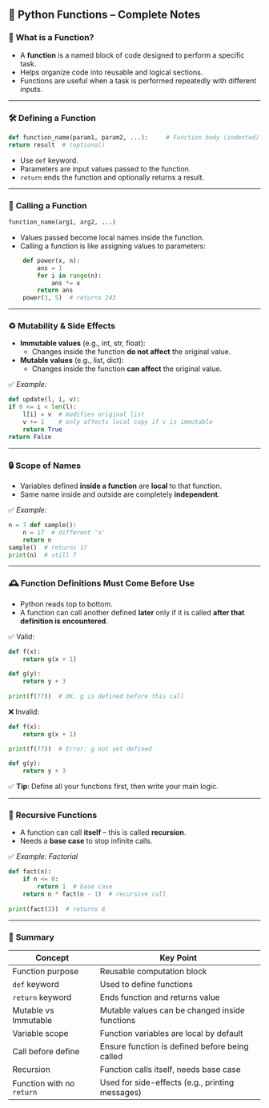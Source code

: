 ## 📘 Python Functions – Complete Notes

### 🧠 **What is a Function?**

- A **function** is a named block of code designed to perform a specific task.
- Helps organize code into reusable and logical sections.
- Functions are useful when a task is performed repeatedly with different inputs.

---
### 🛠️ **Defining a Function**

```python
def function_name(param1, param2, ...):     # Function body (indented)
return result  # (optional)
```

- Use `def` keyword.
- Parameters are input values passed to the function.
- `return` ends the function and optionally returns a result.

---

### 🧪 **Calling a Function**

```python
function_name(arg1, arg2, ...)
```
- Values passed become local names inside the function.
- Calling a function is like assigning values to parameters:

```python
    def power(x, n):     
	    ans = 1     
	    for i in range(n):         
		    ans *= x     
		return ans  
	power(3, 5)  # returns 243
```

---

### ♻️ **Mutability & Side Effects**

- **Immutable values** (e.g., int, str, float):
    - Changes inside the function **do not affect** the original value.
- **Mutable values** (e.g., list, dict):
    - Changes inside the function **can affect** the original value.

✅ _Example:_

```python
def update(l, i, v):     
if 0 <= i < len(l):        
	l[i] = v  # modifies original list         
	v += 1    # only affects local copy if v is immutable         
	return True     
return False
```

---
### 🔒 **Scope of Names**

- Variables defined **inside a function** are **local** to that function.
- Same name inside and outside are completely **independent**.

✅ _Example:_

```python
n = 7 def sample():     
	n = 17  # different 'n'     
	return n  
sample()  # returns 17 
print(n)  # still 7
```

---

### 🕰️ **Function Definitions Must Come Before Use**

- Python reads top to bottom.
- A function can call another defined **later** only if it is called **after that definition is encountered**.

✅ Valid:

```python
def f(x):     
	return g(x + 1) 
	 
def g(y):     
	return y + 3  
	
print(f(77))  # OK, g is defined before this call
```

❌ Invalid:

```python
def f(x):     
	return g(x + 1)  
	
print(f(77))  # Error: g not yet defined  

def g(y):     
	return y + 3
```

✅ **Tip**: Define all your functions first, then write your main logic.

---
### 🔁 **Recursive Functions**

- A function can call **itself** – this is called **recursion**.
- Needs a **base case** to stop infinite calls.

✅ _Example: Factorial_

```python
def fact(n):     
	if n <= 0:         
		return 1  # base case     
	return n * fact(n - 1)  # recursive call
	  
print(fact(3))  # returns 6
```

---
### 📌 **Summary**

|Concept|Key Point|
|---|---|
|Function purpose|Reusable computation block|
|`def` keyword|Used to define functions|
|`return` keyword|Ends function and returns value|
|Mutable vs Immutable|Mutable values can be changed inside functions|
|Variable scope|Function variables are local by default|
|Call before define|Ensure function is defined before being called|
|Recursion|Function calls itself, needs base case|
|Function with no `return`|Used for side-effects (e.g., printing messages)|